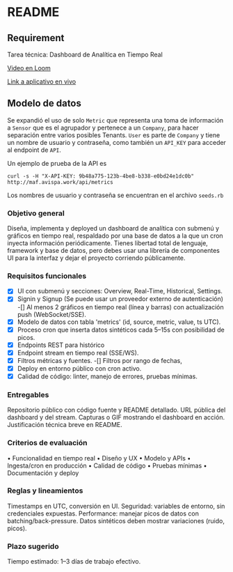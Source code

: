 # README


## Requirement

Tarea técnica: Dashboard de Analítica en Tiempo Real

[Video en Loom](https://www.loom.com/share/0ee430bb855a48889c598b8d26bd46a2?sid=cd521c05-a42c-499e-9fcb-1471785349b1)

[Link a aplicativo en vivo](https://maf.avispa.work/)

## Modelo de datos

Se expandió el uso de solo `Metric` que representa una toma de información a `Sensor` que 
es el agrupador y pertenece a un `Company`, para hacer separación entre varios posibles Tenants.
`User` es parte de `Company` y tiene un nombre de usuario y contraseña, como también un `API_KEY` para acceder al endpoint de `API`.

Un ejemplo de prueba de la API es

`curl -s -H "X-API-KEY: 9b48a775-123b-4be8-b338-e0bd24e1dc0b" http://maf.avispa.work/api/metrics`

Los nombres de usuario y contraseña se encuentran en el archivo `seeds.rb`



### Objetivo general
Diseña, implementa y deployed un dashboard de analítica con submenú y gráficos en tiempo real, respaldado por una base de datos a la que un cron inyecta información periódicamente. Tienes libertad total de lenguaje, framework y base de datos, pero debes usar una librería de componentes UI para la interfaz y dejar el proyecto corriendo públicamente.

### Requisitos funcionales
  -[X] UI con submenú y secciones: Overview, Real-Time, Historical, Settings.
  -[X] Signin y Signup (Se puede usar un proveedor externo de autenticación)
  -[] Al menos 2 gráficos en tiempo real (línea y barras) con actualización push (WebSocket/SSE).
  -[X] Modelo de datos con tabla 'metrics' (id, source, metric, value, ts UTC).
  -[X] Proceso cron que inserta datos sintéticos cada 5–15s con posibilidad de picos.
  -[X] Endpoints REST para histórico 
  -[X] Endpoint  stream en tiempo real (SSE/WS).
  -[X] Filtros métricas y fuentes.
  -[] Filtros por rango de fechas,
  -[X] Deploy en entorno público con cron activo.
  -[X] Calidad de código: linter, manejo de errores, pruebas mínimas.

### Entregables

Repositorio público con código fuente y README detallado. URL pública del dashboard y del stream.
Capturas o GIF mostrando el dashboard en acción. Justificación técnica breve en README.

### Criterios de evaluación

• Funcionalidad en tiempo real
• Diseño y UX
• Modelo y APIs
• Ingesta/cron en producción
• Calidad de código
• Pruebas mínimas
• Documentación y deploy

### Reglas y lineamientos
Timestamps en UTC, conversión en UI.
Seguridad: variables de entorno, sin credenciales expuestas. Performance: manejar picos de datos con batching/back-pressure. Datos sintéticos deben mostrar variaciones (ruido, picos).

### Plazo sugerido

Tiempo estimado: 1–3 días de trabajo efectivo.
